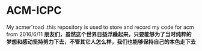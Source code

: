 # ACM-ICPC
My acmer'road .this repository is used to store and record my code for acm from 2016/6/11
**朋友们，虽然这个世界日益浮躁起来，只要能够为了当时纯粹的梦想和感动坚持努力下去，不管其它人怎么样，我们也能够保持自己的本色走下去**
